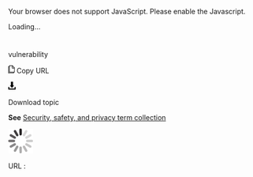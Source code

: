 Your browser does not support JavaScript. Please enable the Javascript.

Loading...

# 

vulnerability

![Copy URL](media/vulnerability/Copy.png)
Copy URL

![Download](media/vulnerability/Download.png)

Download topic

**See** [Security, safety, and privacy term collection](https://worldready.cloudapp.net/Styleguide/Read?id=2700&topicid=26894)

![In progress](media/vulnerability/activity-large.gif)

URL :
